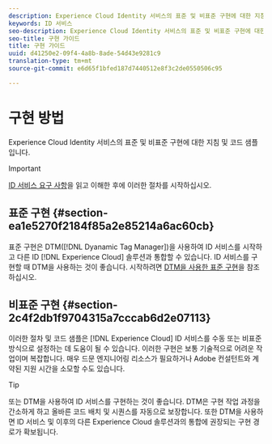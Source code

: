 ```yaml
---
description: Experience Cloud Identity 서비스의 표준 및 비표준 구현에 대한 지침 및 코드 샘플입니다.
keywords: ID 서비스
seo-description: Experience Cloud Identity 서비스의 표준 및 비표준 구현에 대한 지침 및 코드 샘플입니다.
seo-title: 구현 가이드
title: 구현 가이드
uuid: d41250e2-09f4-4a8b-8ade-54d43e9281c9
translation-type: tm+mt
source-git-commit: e6d65f1bfed187d7440512e8f3c2de0550506c95

---
```



# 구현 방법

Experience Cloud Identity 서비스의 표준 및 비표준 구현에 대한 지침 및 코드 샘플입니다.

>[!IMPORTANT]
>
>[ID 서비스 요구 사항](../reference/requirements.md)을 읽고 이해한 후에 이러한 절차를 시작하십시오.

## 표준 구현 {#section-ea1e5270f2184f85a2e85214a6ac60cb}

표준 구현은 DTM([!DNL Dyanamic Tag Manager])을 사용하여 ID 서비스를 시작하고 다른 ID [!DNL Experience Cloud] 솔루션과 통합할 수 있습니다. ID 서비스를 구현할 때 DTM을 사용하는 것이 좋습니다. 시작하려면 [DTM을 사용한 표준 구현](../implementation-guides/standard.md#concept-89cd0199a9634fc48644f2d61e3d2445)을 참조하십시오.

## 비표준 구현 {#section-2c4f2db1f9704315a7cccab6d2e07113}

이러한 절차 및 코드 샘플은 [!DNL Experience Cloud] ID 서비스를 수동 또는 비표준 방식으로 설정하는 데 도움이 될 수 있습니다. 이러한 구현은 보통 기술적으로 어려운 작업이며 복잡합니다. 매우 드문 엔지니어링 리소스가 필요하거나 Adobe 컨설턴트와 계약된 지원 시간을 소모할 수도 있습니다.

>[!TIP]
>
>또는 DTM을 사용하여 ID 서비스를 구현하는 것이 좋습니다. DTM은 구현 작업 과정을 간소하게 하고 올바른 코드 배치 및 시퀀스를 자동으로 보장합니다. 또한 DTM을 사용하면 ID 서비스 및 이후의 다른 Experience Cloud 솔루션과의 통합에 권장되는 구현 경로가 확보됩니다.

